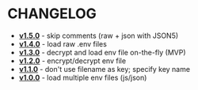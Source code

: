 # CHANGELOG

* **[v1.5.0](/releases/tag/v1.5.0)** - skip comments (raw + json with JSON5)
* **[v1.4.0](/releases/tag/v1.4.0)** - load raw .env files
* **[v1.3.0](/releases/tag/v1.3.0)** - decrypt and load env file on-the-fly (MVP)
* **[v1.2.0](/releases/tag/v1.2.0)** - encrypt/decrypt env file
* **[v1.1.0](/releases/tag/v1.1.0)** - don't use filename as key; specify key name
* **[v1.0.0](/releases/tag/v1.0.0)** - load multiple env files (js/json)
